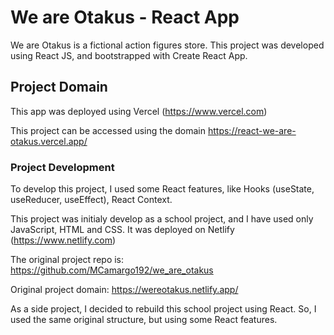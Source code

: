 # We are Otakus - React App

We are Otakus is a fictional action figures store. This project was developed using React JS, and bootstrapped with Create React App.

## Project Domain

This app was deployed using Vercel (https://www.vercel.com)

This project can be accessed using the domain https://react-we-are-otakus.vercel.app/

### Project Development

To develop this project, I used some React features, like Hooks (useState, useReducer, useEffect), React Context.

This project was initialy develop as a school project, and I have used only JavaScript, HTML and CSS. It was deployed on Netlify (https://www.netlify.com)

The original project repo is: https://github.com/MCamargo192/we_are_otakus 

Original project domain: https://wereotakus.netlify.app/


As a side project, I decided to rebuild this school project using React. So, I used the same original structure, but using some React features.



